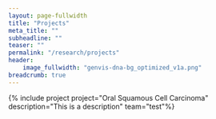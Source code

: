 ```yaml
---
layout: page-fullwidth
title: "Projects"
meta_title: ""
subheadline: ""
teaser: ""
permalink: "/research/projects"
header:
    image_fullwidth: "genvis-dna-bg_optimized_v1a.png"
breadcrumb: true
---
```


{% include project project="Oral Squamous Cell Carcinoma" description="This is a description" team="test"%}
